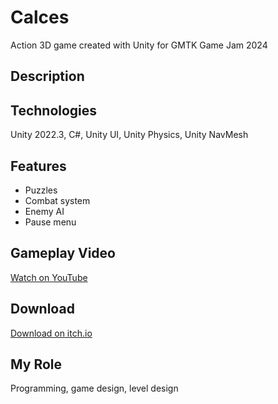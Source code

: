 # Calces
Action 3D game created with Unity for GMTK Game Jam 2024

## Description

## Technologies
Unity 2022.3, C#, Unity UI, Unity Physics, Unity NavMesh

## Features
- Puzzles
- Combat system
- Enemy AI
- Pause menu

## Gameplay Video
[Watch on YouTube](https://youtu.be/Wi3PLreIPLM)

## Download
[Download on itch.io](https://d1spercia.itch.io/calces)

## My Role
Programming, game design, level design
